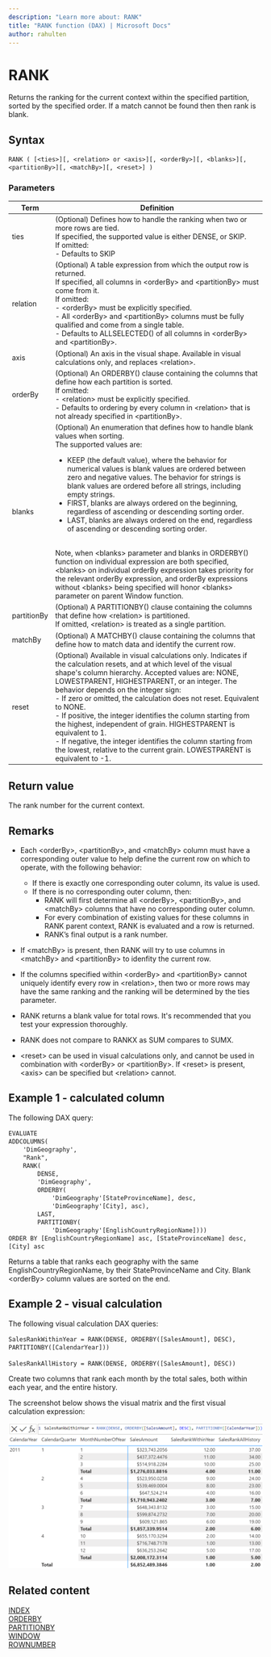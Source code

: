 ```yaml
---
description: "Learn more about: RANK"
title: "RANK function (DAX) | Microsoft Docs"
author: rahulten
---
```


# RANK

Returns the ranking for the current context within the specified partition, sorted by the specified order. If a match cannot be found then then rank is blank.
  
## Syntax  
  
```dax
RANK ( [<ties>][, <relation> or <axis>][, <orderBy>][, <blanks>][, <partitionBy>][, <matchBy>][, <reset>] )
```
  
### Parameters  
  
|Term|Definition|  
|--------|--------------|  
|ties|(Optional) Defines how to handle the ranking when two or more rows are tied. </br>If specified, the supported value is either DENSE, or SKIP. </br>If omitted:</br>- Defaults to SKIP |
|relation|(Optional) A table expression from which the output row is returned. </br>If specified, all columns in \<orderBy> and \<partitionBy> must come from it. </br>If omitted: </br>- \<orderBy> must be explicitly specified.</br>- All \<orderBy> and \<partitionBy> columns must be fully qualified and come from a single table. </br>- Defaults to ALLSELECTED() of all columns in \<orderBy> and \<partitionBy>.|
|axis|(Optional) An axis in the visual shape. Available in visual calculations only, and replaces \<relation>.
|orderBy|(Optional) An ORDERBY() clause containing the columns that define how each partition is sorted. </br>If omitted: </br>- \<relation> must be explicitly specified. </br>- Defaults to ordering by every column in \<relation> that is not already specified in \<partitionBy>.|
|blanks|(Optional) An enumeration that defines how to handle blank values when sorting. </br>The supported values are:<ul><li>KEEP (the default value), where the behavior for numerical values is blank values are ordered between zero and negative values. The behavior for strings is blank values are ordered before all strings, including empty strings.</li><li>FIRST, blanks are always ordered on the beginning, regardless of ascending or descending sorting order.</li><li>LAST, blanks are always ordered on the end, regardless of ascending or descending sorting order. </li></ul></br>Note, when \<blanks> parameter and blanks in ORDERBY() function on individual expression are both specified, \<blanks> on individual orderBy expression takes priority for the relevant orderBy expression, and orderBy expressions without \<blanks> being specified will honor \<blanks> parameter on parent Window function.|
|partitionBy|(Optional) A PARTITIONBY() clause containing the columns that define how \<relation> is partitioned. </br> If omitted, \<relation> is treated as a single partition. |
|matchBy|(Optional) A MATCHBY() clause containing the columns that define how to match data and identify the current row. |
|reset|(Optional) Available in visual calculations only. Indicates if the calculation resets, and at which level of the visual shape's column hierarchy. Accepted values are: NONE, LOWESTPARENT, HIGHESTPARENT, or an integer. The behavior depends on the integer sign: </br> - If zero or omitted, the calculation does not reset. Equivalent to NONE. </br> - If positive, the integer identifies the column starting from the highest, independent of grain. HIGHESTPARENT is equivalent to 1. </br> - If negative, the integer identifies the column starting from the lowest, relative to the current grain. LOWESTPARENT is equivalent to -1. |
  
## Return value

The rank number for the current context.
  
## Remarks

- Each \<orderBy>, \<partitionBy>, and \<matchBy> column must have a corresponding outer value to help define the current row on which to operate, with the following behavior:

  - If there is exactly one corresponding outer column, its value is used.
  - If there is no corresponding outer column, then:
    - RANK will first determine all \<orderBy>, \<partitionBy>, and \<matchBy> columns that have no corresponding outer column.
    - For every combination of existing values for these columns in RANK parent context, RANK is evaluated and a row is returned.
    - RANK’s final output is a rank number.
- If \<matchBy> is present, then RANK will try to use columns in \<matchBy> and \<partitionBy> to idenfity the current row.
- If the columns specified within \<orderBy> and \<partitionBy> cannot uniquely identify every row in \<relation>, then two or more rows may have the same ranking and the ranking will be determined by the ties parameter.
- RANK returns a blank value for total rows. It's recommended that you test your expression thoroughly.
- RANK does not compare to RANKX as SUM compares to SUMX.
- \<reset> can be used in visual calculations only, and cannot be used in combination with \<orderBy> or \<partitionBy>. If \<reset> is present, \<axis> can be specified but \<relation> cannot.

## Example 1 - calculated column

The following DAX query:
  
```dax
EVALUATE
ADDCOLUMNS(
    'DimGeography',
    "Rank",
    RANK(
    	DENSE,
    	'DimGeography',
    	ORDERBY(
    		'DimGeography'[StateProvinceName], desc,
    		'DimGeography'[City], asc),
        LAST,
    	PARTITIONBY(
    		'DimGeography'[EnglishCountryRegionName])))
ORDER BY [EnglishCountryRegionName] asc, [StateProvinceName] desc, [City] asc
```

Returns a table that ranks each geography with the same EnglishCountryRegionName, by their StateProvinceName and City. Blank \<orderBy> column values are sorted on the end. 

## Example 2 - visual calculation

The following visual calculation DAX queries:

```dax
SalesRankWithinYear = RANK(DENSE, ORDERBY([SalesAmount], DESC), PARTITIONBY([CalendarYear]))

SalesRankAllHistory = RANK(DENSE, ORDERBY([SalesAmount], DESC))
```

Create two columns that rank each month by the total sales, both within each year, and the entire history.

The screenshot below shows the visual matrix and the first visual calculation expression:

![DAX visual calculation](media/dax-queries/dax-visualcalc-rank.png)

## Related content

[INDEX](index-function-dax.md)  
[ORDERBY](orderby-function-dax.md)  
[PARTITIONBY](partitionby-function-dax.md)  
[WINDOW](window-function-dax.md)  
[ROWNUMBER](rownumber-function-dax.md)
